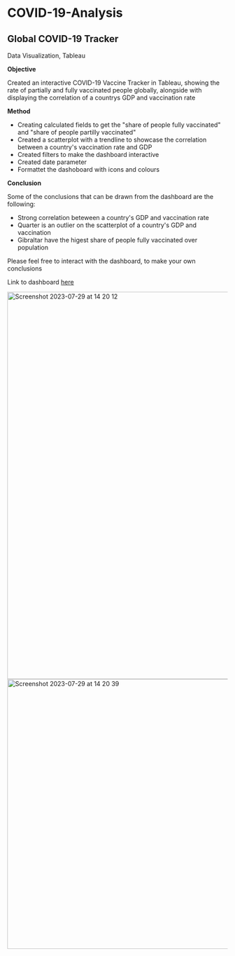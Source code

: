 # COVID-19-Analysis


## Global COVID-19 Tracker 


Data Visualization, Tableau



**Objective**

Created an interactive COVID-19 Vaccine Tracker in Tableau, showing the rate of partially and fully vaccinated people globally, alongside with displaying the correlation of a countrys GDP and vaccination rate




**Method**

- Creating calculated fields to get the "share of people fully vaccinated" and "share of people partilly vaccinated"
- Created a scatterplot with a trendline to showcase the correlation between a country's vaccination rate and GDP
- Created filters to make the dashboard interactive
- Created date parameter
- Formattet the dashoboard with icons and colours 




**Conclusion**

Some of the conclusions that can be drawn from the dashboard are the following:


- Strong correlation beteween a country's GDP and vaccination rate
- Quarter is an outlier on the scatterplot of a country's GDP and vaccination 
- Gibraltar have the higest share of people fully vaccinated over population


Please feel free to interact with the dashboard, to make your own conclusions


Link to dashboard [here](https://public.tableau.com/views/COVID-19Project_16901355598480/CovidVaccineTracker?:language=en-GB&:display_count=n&:origin=viz_share_link)



<img width="884" alt="Screenshot 2023-07-29 at 14 20 12" src="https://github.com/AmandaMortensen/COVID-19-Analysis/assets/140888521/a63db6dd-41f5-4b23-a8f8-e0c4ee847d12">
<img width="616" alt="Screenshot 2023-07-29 at 14 20 39" src="https://github.com/AmandaMortensen/COVID-19-Analysis/assets/140888521/d22c30ca-293c-454f-9bb6-08f84344ef6a">
